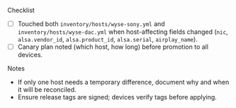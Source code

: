 Checklist

- [ ] Touched both `inventory/hosts/wyse-sony.yml` and `inventory/hosts/wyse-dac.yml` when host-affecting fields changed (`nic`, `alsa.vendor_id`, `alsa.product_id`, `alsa.serial`, `airplay_name`).
- [ ] Canary plan noted (which host, how long) before promotion to all devices.

Notes
- If only one host needs a temporary difference, document why and when it will be reconciled.
- Ensure release tags are signed; devices verify tags before applying.

